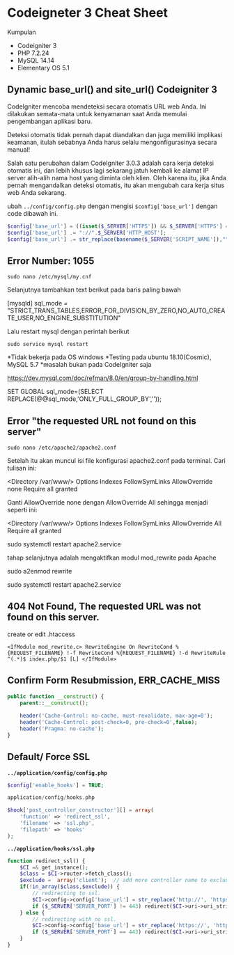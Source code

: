 # Codeigneter 3 Cheat Sheet

Kumpulan 

- Codeigniter 3
- PHP 7.2.24
- MySQL 14.14
- Elementary OS 5.1

## Dynamic base_url() and site_url() Codeigniter 3

CodeIgniter mencoba mendeteksi secara otomatis URL web Anda. Ini dilakukan semata-mata untuk kenyamanan saat Anda memulai pengembangan aplikasi baru.

Deteksi otomatis tidak pernah dapat diandalkan dan juga memiliki implikasi keamanan, itulah sebabnya Anda harus selalu mengonfigurasinya secara manual!

Salah satu perubahan dalam CodeIgniter 3.0.3 adalah cara kerja deteksi otomatis ini, dan lebih khusus lagi sekarang jatuh kembali ke alamat IP server alih-alih nama host yang diminta oleh klien. Oleh karena itu, jika Anda pernah mengandalkan deteksi otomatis, itu akan mengubah cara kerja situs web Anda sekarang.

ubah `../config/config.php` dengan mengisi `$config['base_url']` dengan code dibawah ini.

```php
$config['base_url'] = ((isset($_SERVER['HTTPS']) && $_SERVER['HTTPS'] == "on") ? "https" : "http");
$config['base_url'] .= "://".$_SERVER['HTTP_HOST'];
$config['base_url'] .= str_replace(basename($_SERVER['SCRIPT_NAME']),"",$_SERVER['SCRIPT_NAME']);
```


## Error Number: 1055

`sudo nano /etc/mysql/my.cnf`

Selanjutnya tambahkan text berikut pada baris paling bawah

[mysqld] 
sql_mode = "STRICT_TRANS_TABLES,ERROR_FOR_DIVISION_BY_ZERO,NO_AUTO_CREATE_USER,NO_ENGINE_SUBSTITUTION"

Lalu restart mysql dengan perintah berikut

`sudo service mysql restart`

*Tidak bekerja pada OS windows
*Testing pada ubuntu 18.10(Cosmic), MySQL 5.7
*masalah bukan pada CodeIgniter saja

https://dev.mysql.com/doc/refman/8.0/en/group-by-handling.html

SET GLOBAL sql_mode=(SELECT REPLACE(@@sql_mode,'ONLY_FULL_GROUP_BY',''));


## Error "the requested URL not found on this server"

`sudo nano /etc/apache2/apache2.conf`

Setelah itu akan muncul isi file konfigurasi apache2.conf pada terminal. Cari tulisan ini:

<Directory /var/www/>
   Options Indexes FollowSymLinks
   AllowOverride none
   Require all granted
</Directory>

Ganti AllowOverride none dengan AllowOverride All sehingga menjadi seperti ini:

<Directory /var/www/>
   Options Indexes FollowSymLinks
   AllowOverride All
   Require all granted
</Directory>

sudo systemctl restart apache2.service

tahap selanjutnya adalah mengaktifkan modul mod_rewrite pada Apache

sudo a2enmod rewrite

sudo systemctl restart apache2.service


## 404 Not Found, The requested URL was not found on this server.

create or edit .htaccess

`<IfModule mod_rewrite.c>
RewriteEngine On
RewriteCond %{REQUEST_FILENAME} !-f
RewriteCond %{REQUEST_FILENAME} !-d
RewriteRule ^(.*)$ index.php/$1 [L]
</IfModule>`

## Confirm Form Resubmission, ERR_CACHE_MISS

```php
public function __construct() {
	parent::__construct();
		
	header('Cache-Control: no-cache, must-revalidate, max-age=0');
	header('Cache-Control: post-check=0, pre-check=0',false);
	header('Pragma: no-cache');
}
```

## Default/ Force SSL 

**`../application/config/config.php`**

```php
$config['enable_hooks'] = TRUE;

application/config/hooks.php

$hook['post_controller_constructor'][] = array(
    'function' => 'redirect_ssl',
    'filename' => 'ssl.php',
    'filepath' => 'hooks'
);
```

**`../application/hooks/ssl.php`**

```php
function redirect_ssl() {
	$CI =& get_instance();
    $class = $CI->router->fetch_class();
    $exclude =  array('client');  // add more controller name to exclude ssl.
    if(!in_array($class,$exclude)) {
        // redirecting to ssl.
        $CI->config->config['base_url'] = str_replace('http://', 'https://', $CI->config->config['base_url']);
        if ($_SERVER['SERVER_PORT'] != 443) redirect($CI->uri->uri_string());
    } else {
        // redirecting with no ssl.
        $CI->config->config['base_url'] = str_replace('https://', 'http://', $CI->config->config['base_url']);
        if ($_SERVER['SERVER_PORT'] == 443) redirect($CI->uri->uri_string());
    }
}
```

